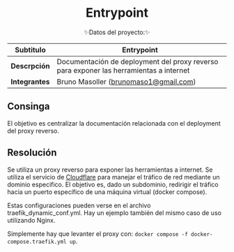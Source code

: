 # <div align="center"><b> Entrypoint </b></div>

<div align="center">✨Datos del proyecto:✨</div>

<p></p>

<div align="center">

| Subtitulo       | Entrypoint                                         |
| --------------- | --------------------------------------------------------------------- |
| **Descrpción**  | Documentación de deployment del proxy reverso para exponer las herramientas a internet |
| **Integrantes** | Bruno Masoller (brunomaso1@gmail.com)                                 |

</div>

## Consinga

El objetivo es centralizar la documentación relacionada con el deployment del proxy reverso.

## Resolución

Se utiliza un proxy reverso para exponer las herramientas a internet. Se utiliza el servicio de [Cloudflare](https://www.cloudflare.com/) para manejar el tráfico de red mediante un dominio especifico. El objetivo es, dado un subdominio, redirigir el tráfico hacia un puerto específico de una máquina virtual (docker compose).

Estas configuraciones pueden verse en el archivo traefik_dynamic_conf.yml. Hay un ejemplo también del mismo caso de uso utilizando Nginx.

Simplemente hay que levanter el proxy con: `docker compose -f docker-compose.traefik.yml up`.